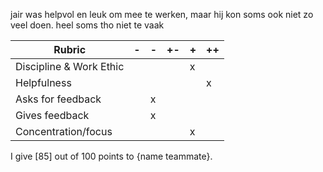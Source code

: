 jair was helpvol en leuk om mee te werken, maar hij kon soms ook niet zo veel doen. heel soms tho niet te vaak

| Rubric               | -   | -   | +\- | +   | ++  |
|----------------------|-----|-----|-----|-----|-----|
| Discipline & Work Ethic |     |     |     | x    |     |
| Helpfulness          |     |     |     |     |  x   |
| Asks for feedback    |     |   x  |     |     |     |
| Gives feedback       |     |   x  |     |     |     |
| Concentration/focus  |     |     |     |  x   |     |

I give [85] out of 100 points to {name teammate}.